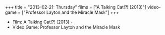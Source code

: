 +++
title = "2013-02-21: Thursday"
films = ["A Talking Cat!?! (2013)"]
video-game = ["Professor Layton and the Miracle Mask"]
+++


* Film: A Talking Cat!?! (2013) -
* Video Game: Professor Layton and the Miracle Mask